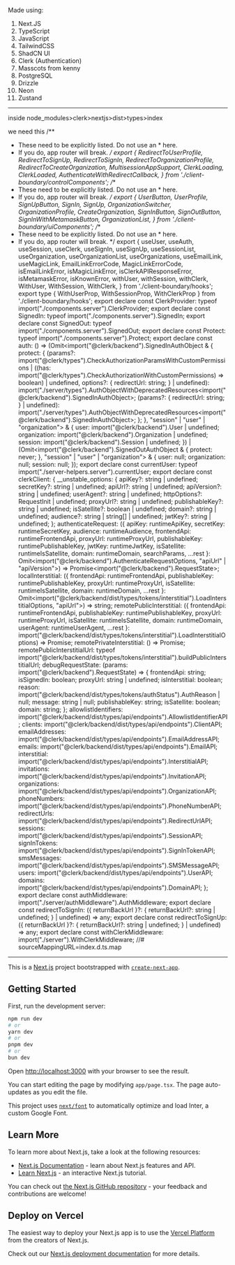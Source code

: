 Made using:
1. Next.JS
2. TypeScript
3. JavaScript
4. TailwindCSS
5. ShadCN UI
6. Clerk (Authentication)
7. Masscots from kenny
8. PostgreSQL
9. Drizzle
10. Neon
11. Zustand


***
inside node_modules>clerk>nextjs>dist>types>index

we need this
/**
 * These need to be explicitly listed. Do not use an * here.
 * If you do, app router will break.
 */
export { RedirectToUserProfile, RedirectToSignUp, RedirectToSignIn, RedirectToOrganizationProfile, RedirectToCreateOrganization, MultisessionAppSupport, ClerkLoading, ClerkLoaded, AuthenticateWithRedirectCallback, } from './client-boundary/controlComponents';
/**
 * These need to be explicitly listed. Do not use an * here.
 * If you do, app router will break.
 */
export { UserButton, UserProfile, SignUpButton, SignIn, SignUp, OrganizationSwitcher, OrganizationProfile, CreateOrganization, SignInButton, SignOutButton, SignInWithMetamaskButton, OrganizationList, } from './client-boundary/uiComponents';
/**
 * These need to be explicitly listed. Do not use an * here.
 * If you do, app router will break.
 */
export { useUser, useAuth, useSession, useClerk, useSignIn, useSignUp, useSessionList, useOrganization, useOrganizationList, useOrganizations, useEmailLink, useMagicLink, EmailLinkErrorCode, MagicLinkErrorCode, isEmailLinkError, isMagicLinkError, isClerkAPIResponseError, isMetamaskError, isKnownError, withUser, withSession, withClerk, WithUser, WithSession, WithClerk, } from './client-boundary/hooks';
export type { WithUserProp, WithSessionProp, WithClerkProp } from './client-boundary/hooks';
export declare const ClerkProvider: typeof import("./components.server").ClerkProvider;
export declare const SignedIn: typeof import("./components.server").SignedIn;
export declare const SignedOut: typeof import("./components.server").SignedOut;
export declare const Protect: typeof import("./components.server").Protect;
export declare const auth: () => (Omit<import("@clerk/backend").SignedInAuthObject & {
    protect: {
        (params?: import("@clerk/types").CheckAuthorizationParamsWithCustomPermissions | ((has: import("@clerk/types").CheckAuthorizationWithCustomPermissions) => boolean) | undefined, options?: {
            redirectUrl: string;
        } | undefined): import("./server/types").AuthObjectWithDeprecatedResources<import("@clerk/backend").SignedInAuthObject>;
        (params?: {
            redirectUrl: string;
        } | undefined): import("./server/types").AuthObjectWithDeprecatedResources<import("@clerk/backend").SignedInAuthObject>;
    };
}, "session" | "user" | "organization"> & {
    user: import("@clerk/backend").User | undefined;
    organization: import("@clerk/backend").Organization | undefined;
    session: import("@clerk/backend").Session | undefined;
}) | (Omit<import("@clerk/backend").SignedOutAuthObject & {
    protect: never;
}, "session" | "user" | "organization"> & {
    user: null;
    organization: null;
    session: null;
});
export declare const currentUser: typeof import("./server-helpers.server").currentUser;
export declare const clerkClient: {
    __unstable_options: {
        apiKey?: string | undefined;
        secretKey?: string | undefined;
        apiUrl?: string | undefined;
        apiVersion?: string | undefined;
        userAgent?: string | undefined;
        httpOptions?: RequestInit | undefined;
        proxyUrl?: string | undefined;
        publishableKey?: string | undefined;
        isSatellite?: boolean | undefined;
        domain?: string | undefined;
        audience?: string | string[] | undefined;
        jwtKey?: string | undefined;
    };
    authenticateRequest: ({ apiKey: runtimeApiKey, secretKey: runtimeSecretKey, audience: runtimeAudience, frontendApi: runtimeFrontendApi, proxyUrl: runtimeProxyUrl, publishableKey: runtimePublishableKey, jwtKey: runtimeJwtKey, isSatellite: runtimeIsSatellite, domain: runtimeDomain, searchParams, ...rest }: Omit<import("@clerk/backend").AuthenticateRequestOptions, "apiUrl" | "apiVersion">) => Promise<import("@clerk/backend").RequestState>;
    localInterstitial: ({ frontendApi: runtimeFrontendApi, publishableKey: runtimePublishableKey, proxyUrl: runtimeProxyUrl, isSatellite: runtimeIsSatellite, domain: runtimeDomain, ...rest }: Omit<import("@clerk/backend/dist/types/tokens/interstitial").LoadInterstitialOptions, "apiUrl">) => string;
    remotePublicInterstitial: ({ frontendApi: runtimeFrontendApi, publishableKey: runtimePublishableKey, proxyUrl: runtimeProxyUrl, isSatellite: runtimeIsSatellite, domain: runtimeDomain, userAgent: runtimeUserAgent, ...rest }: import("@clerk/backend/dist/types/tokens/interstitial").LoadInterstitialOptions) => Promise<string>;
    remotePrivateInterstitial: () => Promise<string>;
    remotePublicInterstitialUrl: typeof import("@clerk/backend/dist/types/tokens/interstitial").buildPublicInterstitialUrl;
    debugRequestState: (params: import("@clerk/backend").RequestState) => {
        frontendApi: string;
        isSignedIn: boolean;
        proxyUrl: string | undefined;
        isInterstitial: boolean;
        reason: import("@clerk/backend/dist/types/tokens/authStatus").AuthReason | null;
        message: string | null;
        publishableKey: string;
        isSatellite: boolean;
        domain: string;
    };
    allowlistIdentifiers: import("@clerk/backend/dist/types/api/endpoints").AllowlistIdentifierAPI;
    clients: import("@clerk/backend/dist/types/api/endpoints").ClientAPI;
    emailAddresses: import("@clerk/backend/dist/types/api/endpoints").EmailAddressAPI;
    emails: import("@clerk/backend/dist/types/api/endpoints").EmailAPI;
    interstitial: import("@clerk/backend/dist/types/api/endpoints").InterstitialAPI;
    invitations: import("@clerk/backend/dist/types/api/endpoints").InvitationAPI;
    organizations: import("@clerk/backend/dist/types/api/endpoints").OrganizationAPI;
    phoneNumbers: import("@clerk/backend/dist/types/api/endpoints").PhoneNumberAPI;
    redirectUrls: import("@clerk/backend/dist/types/api/endpoints").RedirectUrlAPI;
    sessions: import("@clerk/backend/dist/types/api/endpoints").SessionAPI;
    signInTokens: import("@clerk/backend/dist/types/api/endpoints").SignInTokenAPI;
    smsMessages: import("@clerk/backend/dist/types/api/endpoints").SMSMessageAPI;
    users: import("@clerk/backend/dist/types/api/endpoints").UserAPI;
    domains: import("@clerk/backend/dist/types/api/endpoints").DomainAPI;
};
export declare const authMiddleware: import("./server/authMiddleware").AuthMiddleware;
export declare const redirectToSignIn: ({ returnBackUrl }?: {
    returnBackUrl?: string | undefined;
} | undefined) => any;
export declare const redirectToSignUp: ({ returnBackUrl }?: {
    returnBackUrl?: string | undefined;
} | undefined) => any;
export declare const withClerkMiddleware: import("./server").WithClerkMiddleware;
//# sourceMappingURL=index.d.ts.map
***


This is a [Next.js](https://nextjs.org/) project bootstrapped with [`create-next-app`](https://github.com/vercel/next.js/tree/canary/packages/create-next-app).

## Getting Started

First, run the development server:

```bash
npm run dev
# or
yarn dev
# or
pnpm dev
# or
bun dev
```

Open [http://localhost:3000](http://localhost:3000) with your browser to see the result.

You can start editing the page by modifying `app/page.tsx`. The page auto-updates as you edit the file.

This project uses [`next/font`](https://nextjs.org/docs/basic-features/font-optimization) to automatically optimize and load Inter, a custom Google Font.

## Learn More

To learn more about Next.js, take a look at the following resources:

- [Next.js Documentation](https://nextjs.org/docs) - learn about Next.js features and API.
- [Learn Next.js](https://nextjs.org/learn) - an interactive Next.js tutorial.

You can check out [the Next.js GitHub repository](https://github.com/vercel/next.js/) - your feedback and contributions are welcome!

## Deploy on Vercel

The easiest way to deploy your Next.js app is to use the [Vercel Platform](https://vercel.com/new?utm_medium=default-template&filter=next.js&utm_source=create-next-app&utm_campaign=create-next-app-readme) from the creators of Next.js.

Check out our [Next.js deployment documentation](https://nextjs.org/docs/deployment) for more details.
